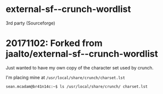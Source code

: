 # external-sf--crunch-wordlist
3rd party (Sourceforge)
# 20171102: Forked from  jaalto/external-sf--crunch-wordlist

Just wanted to have my own copy of the character set used by crunch.

I'm placing mine at `/usr/local/share/crunch/charset.lst`

`sean.mcadam@br41n14c:~$ ls /usr/local/share/crunch/
charset.lst`
